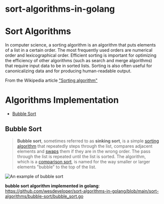 # sort-algorithms-in-golang

# Sort Algorithms

In computer science, a sorting algorithm is an algorithm that puts elements of a list in a certain order. The most frequently used orders are numerical order and lexicographical order. Efficient sorting is important for optimizing the efficiency of other algorithms (such as search and merge algorithms) that require input data to be in sorted lists. Sorting is also often useful for canonicalizing data and for producing human-readable output.

From the Wikipedia article <a href="https://en.wikipedia.org/wiki/Sorting_algorithm">"Sorting algorithm"</a>

# Algorithms Implementation 

 * [Bubble Sort](#bubble-sort)

## **Bubble Sort**

> **Bubble sort**, sometimes referred to as **sinking sort**, is a simple [sorting
> algorithm](https://en.wikipedia.org/wiki/Sorting_algorithm "Sorting
> algorithm") that repeatedly steps through the list, compares adjacent
> elements and
> [swaps](https://en.wikipedia.org/wiki/Swap_(computer_science) "Swap
> (computer science)") them if they are in the wrong order. The pass
> through the list is repeated until the list is sorted. The algorithm,
> which is a [comparison
> sort](https://en.wikipedia.org/wiki/Comparison_sort "Comparison
> sort"), is named for the way smaller or larger elements "bubble" to
> the top of the list.

![An example of bubble sort](https://www.codesdope.com/staticroot/images/algorithm/bubble_sort.gif)

**bubble sort algorithm implemented in golang**: https://github.com/wesdeveloper/sort-algorithms-in-golang/blob/main/sort-algorithms/bubble-sort/bubble_sort.go
